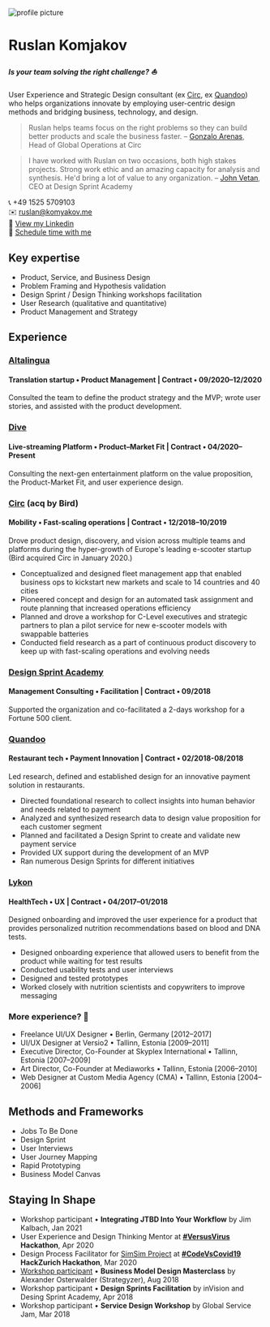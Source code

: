 ![profile picture](https://static1.squarespace.com/static/57c8d56429687f78380be96a/t/6001b684de6cf72a3b992fac/1610724996548/profile-picture-400.jpg)

# Ruslan Komjakov

##### Is your team solving the right challenge? ⛵

User Experience and Strategic Design consultant (ex [Circ](https://www.linkedin.com/company/wecirc), ex [Quandoo](https://www.linkedin.com/company/quandoo/)) who helps organizations innovate by employing user-centric design methods and bridging business, technology, and design.

> Ruslan helps teams focus on the right problems so they can build better products and scale the business faster. – [Gonzalo Arenas](https://www.linkedin.com/in/gonzaloarenas/), Head of Global Operations at Circ

> I have worked with Ruslan on two occasions, both high stakes projects. Strong work ethic and an amazing capacity for analysis and synthesis. He'd bring a lot of value to any organization. – [John Vetan](https://www.linkedin.com/in/johnvetan/), CEO at Design Sprint Academy

📞 +49 1525 5709103   
✉️  ruslan@komyakov.me  
🔗 [View my Linkedin](https://www.linkedin.com/in/ruslankomjakov)   
📅 [Schedule time with me](https://calendly.com/ruslankomjakov/interview)

## Key expertise

* Product, Service, and Business Design
* Problem Framing and Hypothesis validation
* Design Sprint / Design Thinking workshops facilitation
* User Research (qualitative and quantitative)
* Product Management and Strategy

## Experience

### [Altalingua](https://www.linkedin.com/company/altalingua-world/)   

#### Translation startup • Product Management | Contract • 09/2020–12/2020

Consulted the team to define the product strategy and the MVP; wrote user stories, and assisted with the product development.

### [Dive](https://diveee.com/)

#### Live-streaming Platform • Product–Market Fit | Contract • 04/2020–Present

Consulting the next-gen entertainment platform on the value proposition, the Product-Market Fit, and user experience design.

### [Circ](https://www.linkedin.com/company/wecirc) (acq by Bird)

#### Mobility • Fast-scaling operations | Contract • 12/2018–10/2019

Drove product design, discovery, and vision across multiple teams and platforms during the hyper-growth of Europe's leading e-scooter startup (Bird acquired Circ in January 2020.)

* Conceptualized and designed fleet management app that enabled business ops to kickstart new markets and scale to 14 countries and 40 cities
* Pioneered concept and design for an automated task assignment and route planning that increased operations efficiency
* Planned and drove a workshop for C-Level executives and strategic partners to plan a pilot service for new e-scooter models with swappable batteries
* Conducted field research as a part of continuous product discovery to keep up with fast-scaling operations and evolving needs

### [Design Sprint Academy](https://designsprint.academy)

#### Management Consulting • Facilitation | Contract • 09/2018

Supported the organization and co-facilitated a 2-days workshop for a Fortune 500 client.

### [Quandoo](https://www.linkedin.com/company/quandoo/)

#### Restaurant tech • Payment Innovation | Contract • 02/2018-08/2018

Led research, defined and established design for an innovative payment solution in restaurants.

* Directed foundational research to collect insights into human behavior and needs related to payment
* Analyzed and synthesized research data to design value proposition for each customer segment
* Planned and facilitated a Design Sprint to create and validate new payment service
* Provided UX support during the development of an MVP
* Ran numerous Design Sprints for different initiatives

### [Lykon](https://www.linkedin.com/company/lykon/)

#### HealthTech • UX | Contract • 04/2017–01/2018

Designed onboarding and improved the user experience for a product that provides personalized nutrition recommendations based on blood and DNA tests.

* Designed onboarding experience that allowed users to benefit from the product while waiting for test results
* Conducted usability tests and user interviews
* Designed and tested prototypes
* Worked closely with nutrition scientists and copywriters to improve messaging

### More experience? 💁

* Freelance UI/UX Designer • Berlin, Germany [2012–2017]
* UI/UX Designer at Versio2 • Tallinn, Estonia [2009–2011]
* Executive Director, Co-Founder at Skyplex International • Tallinn, Estonia [2007–2009]
* Art Director, Co-Founder at Mediaworks • Tallinn, Estonia [2006–2010]
* Web Designer at Custom Media Agency (CMA) • Tallinn, Estonia [2004–2006]

## Methods and Frameworks

* Jobs To Be Done
* Design Sprint
* User Interviews
* User Journey Mapping
* Rapid Prototyping
* Business Model Canvas

## Staying In Shape

* Workshop participant • **Integrating JTBD Into Your Workflow** by Jim Kalbach, Jan 2021
* User Experience and Design Thinking Mentor at **[#VersusVirus](https://www.versusvirus.ch/april-hackathon) Hackathon**, Apr 2020
* Design Process Facilitator for [SimSim Project](https://devpost.com/software/door-opening-project) at **[#CodeVsCovid19](https://www.codevscovid19.org/) HackZurich Hackathon**, Mar 2020
* [Workshop participant](https://www.smartcertificate.com/SmartDiploma/Default.aspx?OtPHtMo%2bNHRww0RLiKM9p0j%2fZOr3QBTtQYJ1UUtVyPsG78fBN5n8Xudd%2fkYitHlf) • **Business Model Design Masterclass** by Alexander Osterwalder (Strategyzer), Aug 2018
* Workshop participant • **Design Sprints Facilitation** by inVision and Desing Sprint Academy, Apr 2018
* Workshop participant • **Service Design Workshop** by Global Service Jam, Mar 2018
